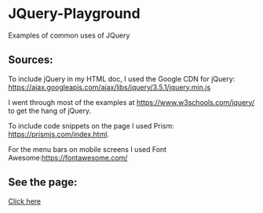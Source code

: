 # JQuery-Playground
Examples of common uses of JQuery 

## Sources:

To include jQuery in my HTML doc, I used the Google CDN for jQuery: https://ajax.googleapis.com/ajax/libs/jquery/3.5.1/jquery.min.js

I went through most of the examples at https://www.w3schools.com/jquery/ to get the hang of jQuery.

To include code snippets on the page I used Prism: https://prismjs.com/index.html.

For the menu bars on mobile screens I used Font Awesome:https://fontawesome.com/


## See the page:

[Click here](https://lindsayjohnston.github.io/JQuery-Playground/)

